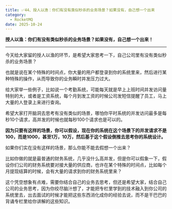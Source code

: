 ```yaml
---
title: ✅44、授人以渔：你们有没有类似秒杀的业务场景？如果没有，自己想一个出来
category:
  - RocketMQ
date: 2025-10-24
---
```



**授人以渔：你们有没有类似秒杀的业务场景？如果没有，自己想一个出来！**

---

今天给大家留的授人以渔的环节，是希望大家思考一下，自己公司里有没有类似秒杀的业务场景？

也就是说在某个特殊的时间点，你大量的用户都登录到你的系统里来，然后进行某种特殊的操作，从而导致你的业务瞬时并发压力过大。

给大家举一些例子，比如说一个考勤系统，可能每天就是早上上班时间并发访问量特别的大，或者是工资系统，每个月到发工资的时候公司发短信提醒了员工，马上大量的人登录上来进行查询。

希望大家打开脑洞去思考有没有类似的场景，哪怕你平时系统的并发访问最多是每秒10个请求，高并发的时候也就每秒100个请求也是可以的。

**因为只要有这样的场景，你可以假设，现在你的系统在这个场景下的并发请求不是100，而是1000，甚至1万，10万，然后基于这个假设倒推去思考你的系统设计。**

如果你们实在没有这样的场景，那么你能不能去假想一个出来？

比如你做的就是最普通的财务系统，几乎没什么高并发，但是你可以假象一下，假设你们公司的财务系统要对接大量的供应商，也许在某个特殊的时间点，比如每个月提现结算的时候，会有大量的请求到你的财务系统里来？

这个凭空想象有点难，需要你结合自己的业务去思考，但还是希望大家，结合自己公司的业务思考，因为你绞尽脑汁想了，才能把专栏里学到的技术融入到你公司的系统里去，出去面试的时候才能把这些东西消化成你的经验去说，而不是干巴巴的背诵专栏里给你讲解的这些知识。